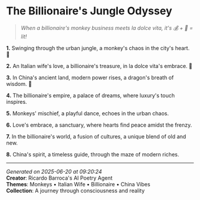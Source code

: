 # The Billionaire's Jungle Odyssey

> *When a billionaire's monkey business meets la dolce vita, it's 💰 + 🐒 = lit!*

**1.** Swinging through the urban jungle, a monkey's chaos in the city's heart. 🐒


**2.** An Italian wife's love, a billionaire's treasure, in la dolce vita's embrace. 💝


**3.** In China's ancient land, modern power rises, a dragon's breath of wisdom. 🏮


**4.** The billionaire's empire, a palace of dreams, where luxury's touch inspires.


**5.** Monkeys' mischief, a playful dance, echoes in the urban chaos.


**6.** Love's embrace, a sanctuary, where hearts find peace amidst the frenzy.


**7.** In the billionaire's world, a fusion of cultures, a unique blend of old and new.


**8.** China's spirit, a timeless guide, through the maze of modern riches.



---

*Generated on 2025-06-20 at 09:20:24*  
**Creator**: Ricardo Barroca's AI Poetry Agent  
**Themes**: Monkeys • Italian Wife • Billionaire • China Vibes  
**Collection**: A journey through consciousness and reality